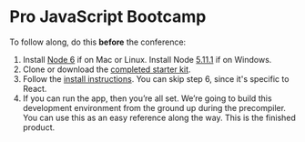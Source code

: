 # Pro JavaScript Bootcamp

To follow along, do this **before** the conference:  
1. Install [Node 6](https://nodejs.org/en/) if on Mac or Linux. Install Node [5.11.1](https://nodejs.org/en/download/releases/) if on Windows.
2. Clone or download the [completed starter kit](https://github.com/coryhouse/pluralsight-redux-starter). 
3. Follow the [install instructions](https://github.com/coryhouse/pluralsight-redux-starter#get-started). You can skip step 6, since it's specific to React.
4. If you can run the app, then you’re all set. We’re going to build this development environment from the ground up during the precompiler. You can use this as an easy reference along the way. This is the finished product.
